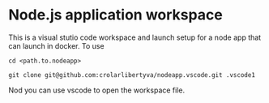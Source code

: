 # Node.js application workspace

This is a visual stutio code workspace and launch setup for a node app that can launch in docker. To use

`cd <path.to.nodeapp>`

`git clone git@github.com:crolarlibertyva/nodeapp.vscode.git .vscode1`

Nod you can use vscode to open the workspace file.